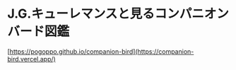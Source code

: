 # J.G.キューレマンスと見るコンパニオンバード図鑑

[https://pogoppo.github.io/companion-bird](https://companion-bird.vercel.app/)

